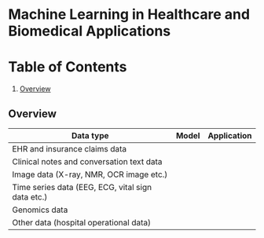 # Machine Learning in Healthcare and Biomedical Applications



# Table of Contents
1. [Overview](#Overview)



## Overview
|Data type|Model|Application|
|---|---|---|
|EHR and insurance claims data|||
|Clinical notes and conversation text data|||
|Image data (X-ray, NMR, OCR image etc.)|||
|Time series data (EEG, ECG, vital sign data etc.)|||
|Genomics data|||
|Other data (hospital operational data)|||
